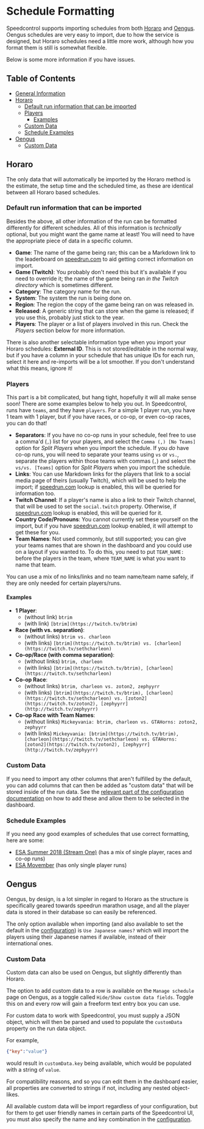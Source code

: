 # Schedule Formatting

Speedcontrol supports importing schedules from both [Horaro](https://horaro.org/) and [Oengus](https://oengus.io/). Oengus schedules are very easy to import, due to how the service is designed, but Horaro schedules need a little more work, although how you format them is still is somewhat flexible.

Below is some more information if you have issues.


## Table of Contents

- [General Information](#general-information)
- [Horaro](#horaro)
  - [Default run information that can be imported](#horaro-default-run-info)
  - [Players](#horaro-players)
    - [Examples](#horaro-players-examples)
  - [Custom Data](#horaro-custom-data)
  - [Schedule Examples](#horaro-schedule-examples)
- [Oengus](#oengus)
  - [Custom Data](#oengus-custom-data)


## Horaro

The only data that will automatically be imported by the Horaro method is the estimate, the setup time and the scheduled time, as these are identical between all Horaro based schedules.

<a id="horaro-default-run-info"></a>
### Default run information that can be imported

Besides the above, all other information of the run can be formatted differently for different schedules. All of this information is *technically* optional, but you might want the game name at least! You will need to have the appropriate piece of data in a specific column.

- **Game**: The name of the game being ran; this can be a Markdown link to the leaderboard on [speedrun.com](https://www.speedrun.com) to aid getting correct information on import.
- **Game (Twitch)**: You probably don't need this but it's available if you need to override it; the name of the game being ran *in the Twitch directory* which is sometimes different.
- **Category**: The category name for the run.
- **System**: The system the run is being done on.
- **Region**: The region the copy of the game being ran on was released in.
- **Released**: A generic string that can store when the game is released; if you use this, probably just stick to the year.
- **Players**: The player or a list of players involved in this run. Check the *Players* section below for more information.

There is also another selectable information type when you import your Horaro schedules: **External ID**. This is not stored/editable in the normal way, but if you have a column in your schedule that has unique IDs for each run, select it here and re-imports will be a lot smoother. If you don't understand what this means, ignore it!

<a id="horaro-players"></a>
### Players

This part is a bit complicated, but hang tight, hopefully it will all make sense soon! There are some examples below to help you out. In Speedcontrol, runs have `teams`, and they have `players`. For a simple 1 player run, you have 1 team with 1 player, but if you have races, or co-op, or even co-op races, you can do that!

- **Separators**: If you have no co-op runs in your schedule, feel free to use a comma'd (`,`) list for your players, and select the `Comma (,) [No Teams]` option for *Split Players* when you import the schedule. If you *do* have co-op runs, you will need to separate your teams using `vs` or `vs.`, separate the players within those teams with commas (`,`) and select the `vs/vs. [Teams]` option for *Split Players* when you import the schedule.
- **Links**: You can use Markdown links for the players that link to a social media page of theirs (usually Twitch), which will be used to help the import; if [speedrun.com](https://www.speedrun.com) lookup is enabled, this will be queried for information too.
- **Twitch Channel**: If a player's name is also a link to their Twitch channel, that will be used to set the `social.twitch` property. Otherwise, if [speedrun.com](https://www.speedrun.com) lookup is enabled, this will be queried for it.
- **Country Code/Pronouns**: You cannot currently set these yourself on the import, but if you have [speedrun.com](https://www.speedrun.com) lookup enabled, it will attempt to get these for you.
- **Team Names**: Not used commonly, but still supported; you can give your teams names that are shown in the dashboard and you could use on a layout if you wanted to. To do this, you need to put `TEAM_NAME: ` before the players in the team, where `TEAM_NAME` is what you want to name that team.

You can use a mix of no links/links and no team name/team name safely, if they are only needed for certain players/runs.

<a id="horaro-players-examples"></a>
#### Examples

- **1 Player**:
  -  (without link) `btrim`
  -  (with link) `[btrim](https://twitch.tv/btrim)`
- **Race (with vs. separation)**:
  - (without links) `btrim vs. charleon`
  - (with links) `[btrim](https://twitch.tv/btrim) vs. [charleon](https://twitch.tv/sethcharleon)`
- **Co-op/Race (with comma separation)**:
  - (without links) `btrim, charleon`
  - (with links) `[btrim](https://twitch.tv/btrim), [charleon](https://twitch.tv/sethcharleon)`
- **Co-op Race**:
  - (without links) `btrim, charleon vs. zoton2, zephyyrr`
  - (with links) `[btrim](https://twitch.tv/btrim), [charleon](https://twitch.tv/sethcharleon) vs. [zoton2](https://twitch.tv/zoton2), [zephyyrr](http://twitch.tv/zephyyrr)`
- **Co-op Race with Team Names**: 
  - (without links) `Mickeyvania: btrim, charleon vs. GTAHorns: zoton2, zephyyrr`
  - (with links) `Mickeyvania: [btrim](https://twitch.tv/btrim), [charleon](https://twitch.tv/sethcharleon) vs. GTAHorns: [zoton2](https://twitch.tv/zoton2), [zephyyrr](http://twitch.tv/zephyyrr)`

<a id="horaro-custom-data"></a>
### Custom Data

If you need to import any other columns that aren't fulfilled by the default, you can add columns that can then be added as "custom data" that will be stored inside of the run data. See the [relevant part of the configuration documentation](Configuration.md#custom-data) on how to add these and allow them to be selected in the dashboard.

<a id="horaro-schedule-examples"></a>
### Schedule Examples

If you need any good examples of schedules that use correct formatting, here are some:
- [ESA Summer 2018 (Stream One)](https://horaro.org/esa/2018-one) (has a mix of single player, races and co-op runs)
- [ESA Movember](https://horaro.org/esa/2018-movember) (has only single player runs)


## Oengus

Oengus, by design, is a lot simpler in regard to Horaro as the structure is specifically geared towards speedrun marathon usage, and all the player data is stored in their database so can easily be referenced.

The only option available when importing (and also available to set the default in the [configuration](Configuration.md#oengus-schedule)) is `Use Japanese names?` which will import the players using their Japanese names if available, instead of their international ones.

<a id="oengus-custom-data"></a>
### Custom Data

Custom data can also be used on Oengus, but slightly differently than Horaro.

The option to add custom data to a row is available on the `Manage schedule` page on Oengus, as a toggle called `Hide/Show custom data fields`. Toggle this on and every row will gain a freeform text entry box you can use.

For custom data to work with Speedcontrol, you must supply a JSON object, which will then be parsed and used to populate the `customData` property on the run data object.

For example,
```json
{"key":"value"}
```
would result in `customData.key` being available, which would be populated with a string of `value`. 

For compatibility reasons, and so you can edit them in the dashboard easier, all properties are converted to strings if not, including any nested object-likes.

All available custom data will be import regardless of your configuration, but for them to get user friendly names in certain parts of the Speedcontrol UI, you must also specify the name and key combination in the [configuration](Configuration.md#custom-data).
